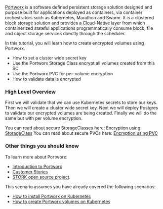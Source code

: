[Portworx](https://portworx.com/) is a software defined persistent storage solution designed and purpose built for applications deployed as containers, via container orchestrators such as Kubernetes, Marathon and Swarm. It is a clustered block storage solution and provides a Cloud-Native layer from which containerized stateful applications programmatically consume block, file and object storage services directly through the scheduler.

In this tutorial, you will learn how to create encrypted volumes using Portworx.
* How to set a cluster wide secret key
* Use the Portworx Storage Class encrypt all volumes created from this SC
* Use the Portworx PVC for per-volume encryption
* How to validate data is encrypted

### High Level Overview

First we will validate that we can use Kubernetes secrets to store our keys. Then we will create a cluster wide secret key. Next we will deploy Postgres to validate our encrypted volumes are being created. Finally we will do the same but with per volume encryption.

You can read about secure StorageClasses here: [Encryption using StorageClass](https://docs.portworx.com/portworx-install-with-kubernetes/storage-operations/create-pvcs/storage-class-encryption/)
You can read about secure PVCs here: [Encryption using PVC](https://docs.portworx.com/portworx-install-with-kubernetes/storage-operations/create-pvcs/pvc-encryption)


### Other things you should know

To learn more about Portworx:
* [Introduction to Portworx](https://portworx.com/products/introduction/)
* [Customer Stories](https://portworx.com/customers/)
* [STORK open source project](https://portworx.com/stork-storage-orchestration-kubernetes/).


This scenario assumes you have already covered the following scenarios:
* [How to install Portworx on Kubernetes](https://www.katacoda.com/portworx/scenarios/deploy-px-k8s)
* [How to create Portworx volumes on Kubernetes](https://www.katacoda.com/portworx/scenarios/px-k8s-vol-basic)